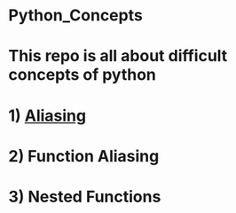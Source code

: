# Python_Concepts
 # This repo is all about difficult concepts of python 
 # 1) [Aliasing](https://github.com/mayur-data-science/Python_Concepts/blob/main/aliasing.py) 
 # 2) Function Aliasing 
 # 3) Nested Functions
